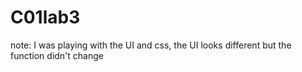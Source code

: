 # C01lab3
note: I was playing with the UI and css, the UI looks different but the function didn't change
